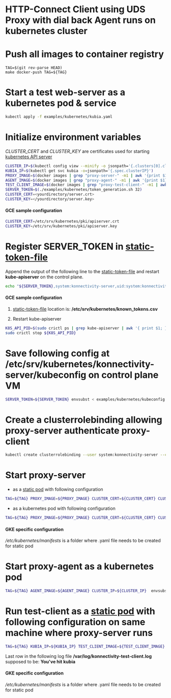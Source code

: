 # HTTP-Connect Client using UDS Proxy with dial back Agent runs on kubernetes cluster

# Push all images to container registry
```console
TAG=$(git rev-parse HEAD)
make docker-push TAG=${TAG}
```

# Start a test web-server as a kubernetes pod & service
```bash
kubectl apply -f examples/kubernetes/kubia.yaml
```

# Initialize environment variables
*CLUSTER_CERT* and *CLUSTER_KEY* are certificates used for starting [kubernetes API server](https://kubernetes.io/docs/concepts/cluster-administration/certificates/)

```bash
CLUSTER_IP=$(kubectl config view --minify -o jsonpath='{.clusters[0].cluster.server}' | sed -n "s/https\:\/\/\(\S*\).*$/\1/p")
KUBIA_IP=$(kubectl get svc kubia -o=jsonpath='{.spec.clusterIP}')
PROXY_IMAGE=$(docker images | grep "proxy-server-" -m1 | awk '{print $1}')
AGENT_IMAGE=$(docker images | grep "proxy-agent-" -m1 | awk '{print $1}')
TEST_CLIENT_IMAGE=$(docker images | grep "proxy-test-client-" -m1 | awk '{print $1}')
SERVER_TOKEN=$(./examples/kubernetes/token_generation.sh 32)
CLUSTER_CERT=<yourdirectory/server.crt>
CLUSTER_KEY=</yourdirectory/server.key>
```

#### GCE sample configuration
```bash
CLUSTER_CERT=/etc/srv/kubernetes/pki/apiserver.crt
CLUSTER_KEY=/etc/srv/kubernetes/pki/apiserver.key
```

# Register SERVER_TOKEN in [static-token-file](https://kubernetes.io/docs/reference/access-authn-authz/authentication/#static-token-file)
Append the output of the following line to the [static-token-file](https://kubernetes.io/docs/reference/access-authn-authz/authentication/#static-token-file) and restart **kube-apiserver** on the control plane.
```bash
echo "${SERVER_TOKEN},system:konnectivity-server,uid:system:konnectivity-server"
```

#### GCE sample configuration
1. [static-token-file](https://kubernetes.io/docs/reference/access-authn-authz/authentication/#static-token-file) location is: **/etc/srv/kubernetes/known_tokens.csv**

1. Restart kube-apiserver
```bash
K8S_API_PID=$(sudo crictl ps | grep kube-apiserver | awk '{ print $1; }') 
sudo crictl stop ${K8S_API_PID}
```

# Save following config at /etc/srv/kubernetes/konnectivity-server/kubeconfig on control plane VM
```bash
SERVER_TOKEN=${SERVER_TOKEN} envsubst < examples/kubernetes/kubeconfig
```

# Create a clusterrolebinding allowing proxy-server authenticate proxy-client
```bash
kubectl create clusterrolebinding --user system:konnectivity-server --clusterrole system:auth-delegator system:konnectivity-server
```

# Start **proxy-server**

- as a [static pod](https://kubernetes.io/docs/tasks/configure-pod-container/static-pod/) with following configuration
```bash
TAG=${TAG} PROXY_IMAGE=${PROXY_IMAGE} CLUSTER_CERT=${CLUSTER_CERT} CLUSTER_KEY=${CLUSTER_KEY} envsubst <  examples/kubernetes/konnectivity-server.yaml
```

- as a kubernetes pod with following configuration
```bash
TAG=${TAG} PROXY_IMAGE=${PROXY_IMAGE} CLUSTER_CERT=${CLUSTER_CERT} CLUSTER_KEY=${CLUSTER_KEY} envsubst <  examples/kubernetes/konnectivity-server.yaml | kubectl apply -f -
```

#### GKE specific configuration
*/etc/kubernetes/manifests* is a folder where .yaml file needs to be created for static pod

# Start **proxy-agent** as a kubernetes pod
```bash
TAG=${TAG} AGENT_IMAGE=${AGENT_IMAGE} CLUSTER_IP=${CLUSTER_IP}  envsubst < examples/kubernetes/konnectivity-agent.yaml | kubectl apply -f -
```

# Run **test-client** as a [static pod](https://kubernetes.io/docs/tasks/configure-pod-container/static-pod/) with following configuration on same machine where **proxy-server** runs
```bash
TAG=${TAG} KUBIA_IP=${KUBIA_IP} TEST_CLIENT_IMAGE=${TEST_CLIENT_IMAGE} envsubst < examples/kubernetes/konnectivity-test-client.yaml
```

Last row in the following log file **/var/log/konnectivity-test-client.log** supposed to be: **You've hit kubia**

#### GKE specific configuration
*/etc/kubernetes/manifests* is a folder where .yaml file needs to be created for static pod
